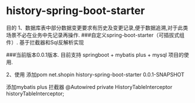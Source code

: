 # history-spring-boot-starter
 目的
 1、数据库表中部分数据变更要求有历史及变更记录,便于数据追溯,对于此类场景不必在业务中先记录再操作.
###自定义spring-boot-starter（可插拔式组件）.
   基于拦截器和Sql反解析实现

###当前版本0.0.1版本.
  目前支持 springboot + mybatis plus + mysql 项目的使用.

 2、使用
 添加pom
 <dependency>
  <groupId>net.shopin</groupId>
  <artifactId>history-spring-boot-starter</artifactId>
  <version>0.0.1-SNAPSHOT</version>
 </dependency>    
 
 添加mybatis plus 拦截器
 @Autowired
 private HistoryTableInterceptor historyTableInterceptor;
